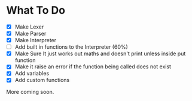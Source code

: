 # What To Do

 - [x] Make Lexer
 - [x] Make Parser
 - [x] Make Interpreter
 - [ ] Add built in functions to the Interpreter (60%)
 - [x] Make Sure It just works out maths and doesn't print unless inside put function
 - [x] Make it raise an error if the function being called does not exist
 - [x] Add variables
 - [x] Add custom functions

More coming soon.
